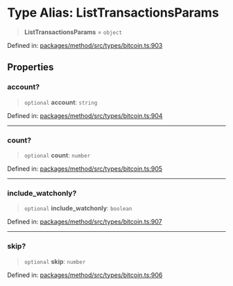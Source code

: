 # Type Alias: ListTransactionsParams

> **ListTransactionsParams** = `object`

Defined in: [packages/method/src/types/bitcoin.ts:903](https://github.com/dcdpr/did-btcr2-js/blob/4a717493e735221d072999f212891939f4de3f23/packages/method/src/types/bitcoin.ts#L903)

## Properties

### account?

> `optional` **account**: `string`

Defined in: [packages/method/src/types/bitcoin.ts:904](https://github.com/dcdpr/did-btcr2-js/blob/4a717493e735221d072999f212891939f4de3f23/packages/method/src/types/bitcoin.ts#L904)

***

### count?

> `optional` **count**: `number`

Defined in: [packages/method/src/types/bitcoin.ts:905](https://github.com/dcdpr/did-btcr2-js/blob/4a717493e735221d072999f212891939f4de3f23/packages/method/src/types/bitcoin.ts#L905)

***

### include\_watchonly?

> `optional` **include\_watchonly**: `boolean`

Defined in: [packages/method/src/types/bitcoin.ts:907](https://github.com/dcdpr/did-btcr2-js/blob/4a717493e735221d072999f212891939f4de3f23/packages/method/src/types/bitcoin.ts#L907)

***

### skip?

> `optional` **skip**: `number`

Defined in: [packages/method/src/types/bitcoin.ts:906](https://github.com/dcdpr/did-btcr2-js/blob/4a717493e735221d072999f212891939f4de3f23/packages/method/src/types/bitcoin.ts#L906)
